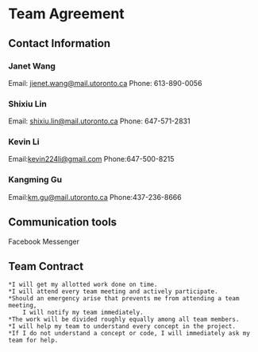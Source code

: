 # Team Agreement

## Contact Information

### Janet Wang
Email: jienet.wang@mail.utoronto.ca
Phone: 613-890-0056

### Shixiu Lin
Email: shixiu.lin@mail.utoronto.ca
Phone: 647-571-2831

### Kevin Li
Email:kevin224li@gmail.com
Phone:647-500-8215

### Kangming Gu
Email:km.gu@mail.utoronto.ca
Phone:437-236-8666

## Communication tools
Facebook Messenger

## Team Contract
    *I will get my allotted work done on time.
    *I will attend every team meeting and actively participate.
    *Should an emergency arise that prevents me from attending a team meeting,
        I will notify my team immediately.
    *The work will be divided roughly equally among all team members.
    *I will help my team to understand every concept in the project.
    *If I do not understand a concept or code, I will immediately ask my team for help.